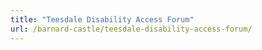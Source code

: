 ```yaml
---
title: "Teesdale Disability Access Forum"
url: /barnard-castle/teesdale-disability-access-forum/
---
```

